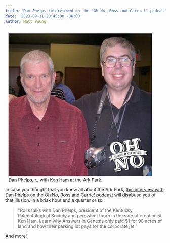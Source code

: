 ```yaml
---
title: 'Dan Phelps interviewed on the "Oh No, Ross and Carrie!" podcast'
date: '2023-09-11 20:45:00 -06:00'
author: Matt Young
---
```


<figure class="on-the-left-side" style="margin-top: 10px; margin-right: 40px; margin-bottom: 10px; margin-left: 10px;">
<img src="/uploads/2023/Phelps_Ham_Podcast.jpg" alt="Dan Phelps, with Ken Ham"/>
<figcaption><a href=""></a> Dan Phelps, r., with Ken Ham at the Ark Park.
</figcaption>
</figure>

In case you thought that you knew all about the Ark Park, <a href="https://maximumfun.org/episodes/oh-no-ross-and-carrie/ross-and-dan-phelps-and-the-genesis-of-the-ark-encounter/">this interview with Dan Phelps</a> on the <a href="https://maximumfun.org/podcasts/oh-no-ross-and-carrie/">Oh No, Ross and Carrie!</a> podcast will disabuse you of that illusion. In a brisk hour and a quarter or so,

<blockquote>"Ross talks with Dan Phelps, president of the Kentucky Paleontological Society and persistent thorn in the side of creationist Ken Ham. Learn why Answers in Genesis only paid $1 for 98 acres of land and how their parking lot pays for the corporate jet."</blockquote>

And more!
